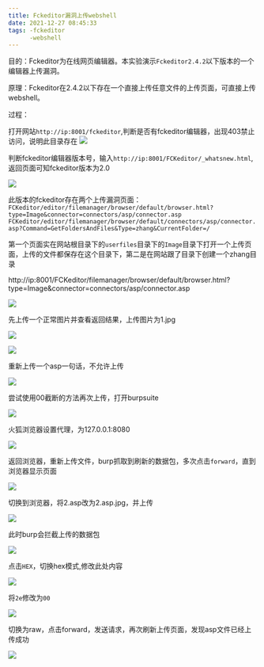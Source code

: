 ```yaml
---
title: Fckeditor漏洞上传webshell
date: 2021-12-27 08:45:33
tags: -fckeditor
      -webshell
---
```


目的：Fckeditor为在线网页编辑器。本实验演示`Fckeditor2.4.2`以下版本的一个编辑器上传漏洞。

原理：Fckeditor在2.4.2以下存在一个直接上传任意文件的上传页面，可直接上传webshell。

过程：

打开网站`http://ip:8001/fckeditor`,判断是否有fckeditor编辑器，出现403禁止访问，说明此目录存在
![](https://gitee.com/oxchang/img-host/raw/master/Fckeditor%E6%BC%8F%E6%B4%9E%E4%B8%8A%E4%BC%A0webshell/1.JPG)

判断fckeditor编辑器版本号，输入`http://ip:8001/FCKeditor/_whatsnew.html`,返回页面可知fckeditor版本为2.0

![](https://gitee.com/oxchang/img-host/raw/master/Fckeditor%E6%BC%8F%E6%B4%9E%E4%B8%8A%E4%BC%A0webshell/2.JPG)

此版本的fckeditor存在两个上传漏洞页面：
`FCKeditor/editor/filemanager/browser/default/browser.html?type=Image&connector=connectors/asp/connector.asp`
`FCKeditor/editor/filemanager/browser/default/connectors/asp/connector.asp?Command=GetFoldersAndFiles&Type=zhang&CurrentFolder=/`

第一个页面实在网站根目录下的`userfiles`目录下的`Image`目录下打开一个上传页面，上传的文件都保存在这个目录下，第二是在网站跟了目录下创建一个zhang目录

http://ip:8001/FCKeditor/filemanager/browser/default/browser.html?type=Image&connector=connectors/asp/connector.asp

![](https://gitee.com/oxchang/img-host/raw/master/Fckeditor%E6%BC%8F%E6%B4%9E%E4%B8%8A%E4%BC%A0webshell/3.JPG)

先上传一个正常图片并查看返回结果，上传图片为1.jpg

![](https://gitee.com/oxchang/img-host/raw/master/Fckeditor%E6%BC%8F%E6%B4%9E%E4%B8%8A%E4%BC%A0webshell/4.JPG)

![](https://gitee.com/oxchang/img-host/raw/master/Fckeditor%E6%BC%8F%E6%B4%9E%E4%B8%8A%E4%BC%A0webshell/5.JPG)

重新上传一个asp一句话，不允许上传
 
![](https://gitee.com/oxchang/img-host/raw/master/Fckeditor%E6%BC%8F%E6%B4%9E%E4%B8%8A%E4%BC%A0webshell/6.JPG)

尝试使用00截断的方法再次上传，打开burpsuite

![](https://gitee.com/oxchang/img-host/raw/master/Fckeditor%E6%BC%8F%E6%B4%9E%E4%B8%8A%E4%BC%A0webshell/7.JPG)

火狐浏览器设置代理，为127.0.0.1:8080

![](https://gitee.com/oxchang/img-host/raw/master/Fckeditor%E6%BC%8F%E6%B4%9E%E4%B8%8A%E4%BC%A0webshell/8.JPG)

返回浏览器，重新上传文件，burp抓取到刷新的数据包，多次点击`forward`，直到浏览器显示页面

![](https://gitee.com/oxchang/img-host/raw/master/Fckeditor%E6%BC%8F%E6%B4%9E%E4%B8%8A%E4%BC%A0webshell/9.JPG)

切换到浏览器，将2.asp改为2.asp.jpg，并上传

![](https://gitee.com/oxchang/img-host/raw/master/Fckeditor%E6%BC%8F%E6%B4%9E%E4%B8%8A%E4%BC%A0webshell/10.JPG)

此时burp会拦截上传的数据包

![](https://gitee.com/oxchang/img-host/raw/master/Fckeditor%E6%BC%8F%E6%B4%9E%E4%B8%8A%E4%BC%A0webshell/11.JPG)

点击`HEX`，切换hex模式,修改此处内容

![](https://gitee.com/oxchang/img-host/raw/master/Fckeditor%E6%BC%8F%E6%B4%9E%E4%B8%8A%E4%BC%A0webshell/12.JPG)

将`2e`修改为`00`

![](https://gitee.com/oxchang/img-host/raw/master/Fckeditor%E6%BC%8F%E6%B4%9E%E4%B8%8A%E4%BC%A0webshell/13.JPG)

切换为raw，点击forward，发送请求，再次刷新上传页面，发现asp文件已经上传成功

![](https://gitee.com/oxchang/img-host/raw/master/Fckeditor%E6%BC%8F%E6%B4%9E%E4%B8%8A%E4%BC%A0webshell/14.JPG)


